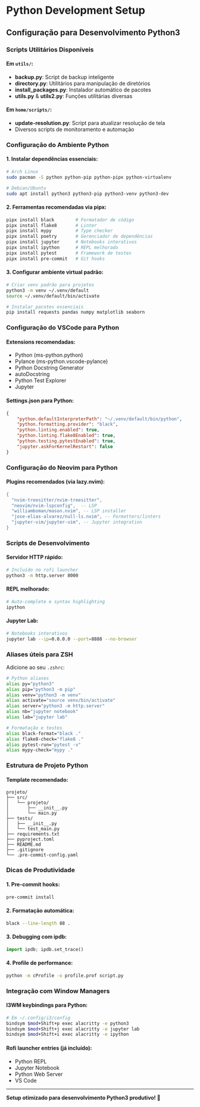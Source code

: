 # Python Development Setup

## Configuração para Desenvolvimento Python3

### Scripts Utilitários Disponíveis

#### Em `utils/`:
- **backup.py**: Script de backup inteligente
- **directory.py**: Utilitários para manipulação de diretórios  
- **install_packages.py**: Instalador automático de pacotes
- **utils.py** & **utils2.py**: Funções utilitárias diversas

#### Em `home/scripts/`:
- **update-resolution.py**: Script para atualizar resolução de tela
- Diversos scripts de monitoramento e automação

### Configuração do Ambiente Python

#### 1. Instalar dependências essenciais:
```bash
# Arch Linux
sudo pacman -S python python-pip python-pipx python-virtualenv

# Debian/Ubuntu  
sudo apt install python3 python3-pip python3-venv python3-dev
```

#### 2. Ferramentas recomendadas via pipx:
```bash
pipx install black        # Formatador de código
pipx install flake8       # Linter
pipx install mypy         # Type checker
pipx install poetry       # Gerenciador de dependências
pipx install jupyter      # Notebooks interativos
pipx install ipython      # REPL melhorado
pipx install pytest       # Framework de testes
pipx install pre-commit   # Git hooks
```

#### 3. Configurar ambiente virtual padrão:
```bash
# Criar venv padrão para projetos
python3 -m venv ~/.venv/default
source ~/.venv/default/bin/activate

# Instalar pacotes essenciais
pip install requests pandas numpy matplotlib seaborn
```

### Configuração do VSCode para Python

#### Extensions recomendadas:
- Python (ms-python.python)
- Pylance (ms-python.vscode-pylance)  
- Python Docstring Generator
- autoDocstring
- Python Test Explorer
- Jupyter

#### Settings.json para Python:
```json
{
    "python.defaultInterpreterPath": "~/.venv/default/bin/python",
    "python.formatting.provider": "black",
    "python.linting.enabled": true,
    "python.linting.flake8Enabled": true,
    "python.testing.pytestEnabled": true,
    "jupyter.askForKernelRestart": false
}
```

### Configuração do Neovim para Python

#### Plugins recomendados (via lazy.nvim):
```lua
{
  "nvim-treesitter/nvim-treesitter",
  "neovim/nvim-lspconfig",  -- LSP
  "williamboman/mason.nvim", -- LSP installer
  "jose-elias-alvarez/null-ls.nvim", -- Formatters/linters
  "jupyter-vim/jupyter-vim", -- Jupyter integration
}
```

### Scripts de Desenvolvimento

#### Servidor HTTP rápido:
```bash
# Incluído no rofi launcher
python3 -m http.server 8000
```

#### REPL melhorado:
```bash
# Auto-complete e syntax highlighting
ipython
```

#### Jupyter Lab:
```bash
# Notebooks interativos
jupyter lab --ip=0.0.0.0 --port=8888 --no-browser
```

### Aliases úteis para ZSH

Adicione ao seu `.zshrc`:
```bash
# Python aliases
alias py="python3"
alias pip="python3 -m pip"
alias venv="python3 -m venv"
alias activate="source venv/bin/activate"
alias server="python3 -m http.server"
alias nb="jupyter notebook"
alias lab="jupyter lab"

# Formatação e testes
alias black-format="black ."
alias flake8-check="flake8 ."
alias pytest-run="pytest -v"
alias mypy-check="mypy ."
```

### Estrutura de Projeto Python

#### Template recomendado:
```
projeto/
├── src/
│   └── projeto/
│       ├── __init__.py
│       └── main.py
├── tests/
│   ├── __init__.py
│   └── test_main.py
├── requirements.txt
├── pyproject.toml
├── README.md
├── .gitignore
└── .pre-commit-config.yaml
```

### Dicas de Produtividade

#### 1. Pre-commit hooks:
```bash
pre-commit install
```

#### 2. Formatação automática:
```bash
black --line-length 88 .
```

#### 3. Debugging com ipdb:
```python
import ipdb; ipdb.set_trace()
```

#### 4. Profile de performance:
```bash
python -m cProfile -o profile.prof script.py
```

### Integração com Window Managers

#### I3WM keybindings para Python:
```bash
# Em ~/.config/i3/config
bindsym $mod+Shift+p exec alacritty -e python3
bindsym $mod+Shift+j exec alacritty -e jupyter lab
bindsym $mod+Shift+i exec alacritty -e ipython
```

#### Rofi launcher entries (já incluído):
- Python REPL
- Jupyter Notebook  
- Python Web Server
- VS Code

---

**Setup otimizado para desenvolvimento Python3 produtivo! 🐍**
